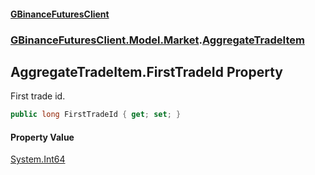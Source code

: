#### [GBinanceFuturesClient](./index.md 'index')
### [GBinanceFuturesClient.Model.Market](./GBinanceFuturesClient-Model-Market.md 'GBinanceFuturesClient.Model.Market').[AggregateTradeItem](./GBinanceFuturesClient-Model-Market-AggregateTradeItem.md 'GBinanceFuturesClient.Model.Market.AggregateTradeItem')
## AggregateTradeItem.FirstTradeId Property
First trade id.  
```csharp
public long FirstTradeId { get; set; }
```
#### Property Value
[System.Int64](https://docs.microsoft.com/en-us/dotnet/api/System.Int64 'System.Int64')  
